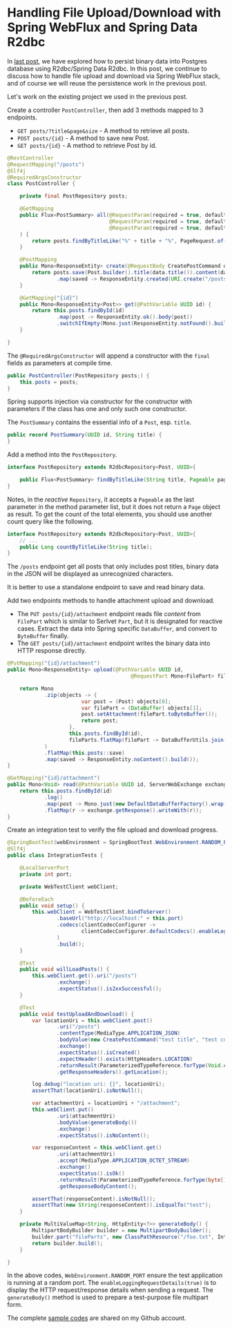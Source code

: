 # Handling File Upload/Download with Spring WebFlux and Spring Data R2dbc

In [last post](https://hantsy.medium.com/persisting-binary-data-into-postgres-using-spring-data-r2dbc-cefe6afb3e1c), we have explored how to persist binary data into Postgres database using R2dbc/Spring Data R2dbc. In this post, we continue to discuss how to handle file upload and download via Spring WebFlux stack, and of course we will reuse the persistence work in the previous post.

Let's work on the existing project we used in the previous post.

Create a controller `PostController`, then add 3 methods mapped to 3 endpoints.
* `GET posts/?title&page&size` - A method to retrieve all posts.
* `POST posts/{id}` - A method to save new Post.
* `GET posts/{id}` - A method to retrieve Post by id.

```java
@RestController
@RequestMapping("/posts")
@Slf4j
@RequiredArgsConstructor
class PostController {

    private final PostRepository posts;

    @GetMapping
    public Flux<PostSummary> all(@RequestParam(required = true, defaultValue = "") String title,
                                 @RequestParam(required = true, defaultValue = "0") Integer page,
                                 @RequestParam(required = true, defaultValue = "10") Integer size
    ) {
        return posts.findByTitleLike("%" + title + "%", PageRequest.of(page, size));
    }

    @PostMapping
    public Mono<ResponseEntity> create(@RequestBody CreatePostCommand data) {
        return posts.save(Post.builder().title(data.title()).content(data.content()).build())
                .map(saved -> ResponseEntity.created(URI.create("/posts/" + saved.getId())).build());
    }

    @GetMapping("{id}")
    public Mono<ResponseEntity<Post>> get(@PathVariable UUID id) {
        return this.posts.findById(id)
                .map(post -> ResponseEntity.ok().body(post))
                .switchIfEmpty(Mono.just(ResponseEntity.notFound().build()));
    }

}
```

The `@RequiredArgsConstructor` will append a constructor with the `final` fields as parameters at compile time.

```java
public PostController(PostRepository posts;) {
    this.posts = posts;
}
```

Spring supports injection via constructor for the constructor with parameters if the class has one and only such one constructor.

The `PostSummary` contains the essential info of a `Post`, esp. `title`.

```java
public record PostSummary(UUID id, String title) {
}
```

Add a method into the `PostRepository`.

```java
interface PostRepository extends R2dbcRepository<Post, UUID>{

    public Flux<PostSummary> findByTitleLike(String title, Pageable pageable);
}
```

Notes, in the *reactive* `Repository`, it accepts a `Pageable` as the last parameter in the method parameter list, but it does not return a `Page` object as result. To get the count of the total elements, you should use another count query like the following.

```java
interface PostRepository extends R2dbcRepository<Post, UUID>{
    // ...
    public Long countByTitleLike(String title);
}
```

The `/posts` endpoint get all posts that only includes post titles, binary data in the JSON will be displayed as unrecognized characters.

It is better to use a standalone endpoint to save and read binary data.

Add two endpoints methods to handle attachment upload and download.
* The `PUT posts/{id}/attachment` endpoint reads file *content* from `FilePart` which is similar to Serlvet `Part`, but it is designated for reactive cases. Extract the data into Spring specific `DataBuffer`, and convert to `ByteBuffer` finally.
* The `GET posts/{id}/attachment` endpoint writes the binary data into HTTP response directly. 

```java
@PutMapping("{id}/attachment")
public Mono<ResponseEntity> upload(@PathVariable UUID id,
                                        @RequestPart Mono<FilePart> fileParts) {

    return Mono
            .zip(objects -> {
                        var post = (Post) objects[0];
                        var filePart = (DataBuffer) objects[1];
                        post.setAttachment(filePart.toByteBuffer());
                        return post;
                    },
                    this.posts.findById(id),
                    fileParts.flatMap(filePart -> DataBufferUtils.join(filePart.content()))
            )
            .flatMap(this.posts::save)
            .map(saved -> ResponseEntity.noContent().build());
}

@GetMapping("{id}/attachment")
public Mono<Void> read(@PathVariable UUID id, ServerWebExchange exchange) {
    return this.posts.findById(id)
            .log()
            .map(post -> Mono.just(new DefaultDataBufferFactory().wrap(post.getAttachment())))
            .flatMap(r -> exchange.getResponse().writeWith(r));
}
```    

Create an integration test to verify the file upload and download progress.

```java
@SpringBootTest(webEnvironment = SpringBootTest.WebEnvironment.RANDOM_PORT)
@Slf4j
public class IntegrationTests {

    @LocalServerPort
    private int port;

    private WebTestClient webClient;

    @BeforeEach
    public void setup() {
        this.webClient = WebTestClient.bindToServer()
                .baseUrl("http://localhost:" + this.port)
                .codecs(clientCodecConfigurer ->
                        clientCodecConfigurer.defaultCodecs().enableLoggingRequestDetails(true)
                )
                .build();
    }

    @Test
    public void willLoadPosts() {
        this.webClient.get().uri("/posts")
                .exchange()
                .expectStatus().is2xxSuccessful();
    }

    @Test
    public void testUploadAndDownload() {
        var locationUri = this.webClient.post()
                .uri("/posts")
                .contentType(MediaType.APPLICATION_JSON)
                .bodyValue(new CreatePostCommand("test title", "test content"))
                .exchange()
                .expectStatus().isCreated()
                .expectHeader().exists(HttpHeaders.LOCATION)
                .returnResult(ParameterizedTypeReference.forType(Void.class))
                .getResponseHeaders().getLocation();

        log.debug("location uri: {}", locationUri);
        assertThat(locationUri).isNotNull();

        var attachmentUri = locationUri + "/attachment";
        this.webClient.put()
                .uri(attachmentUri)
                .bodyValue(generateBody())
                .exchange()
                .expectStatus().isNoContent();

        var responseContent = this.webClient.get()
                .uri(attachmentUri)
                .accept(MediaType.APPLICATION_OCTET_STREAM)
                .exchange()
                .expectStatus().isOk()
                .returnResult(ParameterizedTypeReference.forType(byte[].class))
                .getResponseBodyContent();

        assertThat(responseContent).isNotNull();
        assertThat(new String(responseContent)).isEqualTo("test");
    }

    private MultiValueMap<String, HttpEntity<?>> generateBody() {
        MultipartBodyBuilder builder = new MultipartBodyBuilder();
        builder.part("fileParts", new ClassPathResource("/foo.txt", IntegrationTests.class));
        return builder.build();
    }

}
```

In the above codes, `WebEnvironment.RANDOM_PORT` ensure the test application is running at a random port. The `enableLoggingRequestDetails(true)` is to display the HTTP request/response details when sending a request. The `generateBody()` method is used to prepare a test-purpose file multipart form.

The complete [sample codes](https://github.com/hantsy/spring-r2dbc-sample/blob/master/filepart) are shared on my Github account.
